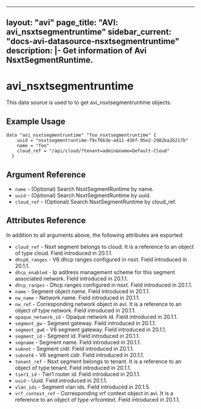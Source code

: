 <!--
    Copyright 2021 VMware, Inc.
    SPDX-License-Identifier: Mozilla Public License 2.0
-->
---
layout: "avi"
page_title: "AVI: avi_nsxtsegmentruntime"
sidebar_current: "docs-avi-datasource-nsxtsegmentruntime"
description: |-
  Get information of Avi NsxtSegmentRuntime.
---

# avi_nsxtsegmentruntime

This data source is used to to get avi_nsxtsegmentruntime objects.

## Example Usage

```hcl
data "avi_nsxtsegmentruntime" "foo_nsxtsegmentruntime" {
    uuid = "nsxtsegmentruntime-f9cf6b3e-a411-436f-95e2-2982ba2b217b"
    name = "foo"
    cloud_ref = "/api/cloud/?tenant=admin&name=Default-Cloud"
  }
```

## Argument Reference

* `name` - (Optional) Search NsxtSegmentRuntime by name.
* `uuid` - (Optional) Search NsxtSegmentRuntime by uuid.
* `cloud_ref` - (Optional) Search NsxtSegmentRuntime by cloud_ref.
  
## Attributes Reference

In addition to all arguments above, the following attributes are exported:

* `cloud_ref` - Nsxt segment belongs to cloud. It is a reference to an object of type cloud. Field introduced in 20.1.1.
* `dhcp6_ranges` - V6 dhcp ranges configured in nsxt. Field introduced in 20.1.1.
* `dhcp_enabled` - Ip address management scheme for this segment associated network. Field introduced in 20.1.1.
* `dhcp_ranges` - Dhcp ranges configured in nsxt. Field introduced in 20.1.1.
* `name` - Segment object name. Field introduced in 20.1.1.
* `nw_name` - Network name. Field introduced in 20.1.1.
* `nw_ref` - Corresponding network object in avi. It is a reference to an object of type network. Field introduced in 20.1.1.
* `opaque_network_id` - Opaque network id. Field introduced in 20.1.1.
* `segment_gw` - Segment gateway. Field introduced in 20.1.1.
* `segment_gw6` - V6 segment gateway. Field introduced in 20.1.1.
* `segment_id` - Segment id. Field introduced in 20.1.1.
* `segname` - Segment name. Field introduced in 20.1.1.
* `subnet` - Segment cidr. Field introduced in 20.1.1.
* `subnet6` - V6 segment cidr. Field introduced in 20.1.1.
* `tenant_ref` - Nsxt segment belongs to tenant. It is a reference to an object of type tenant. Field introduced in 20.1.1.
* `tier1_id` - Tier1 router id. Field introduced in 20.1.1.
* `uuid` - Uuid. Field introduced in 20.1.1.
* `vlan_ids` - Segment vlan ids. Field introduced in 20.1.5.
* `vrf_context_ref` - Corresponding vrf context object in avi. It is a reference to an object of type vrfcontext. Field introduced in 20.1.1.

